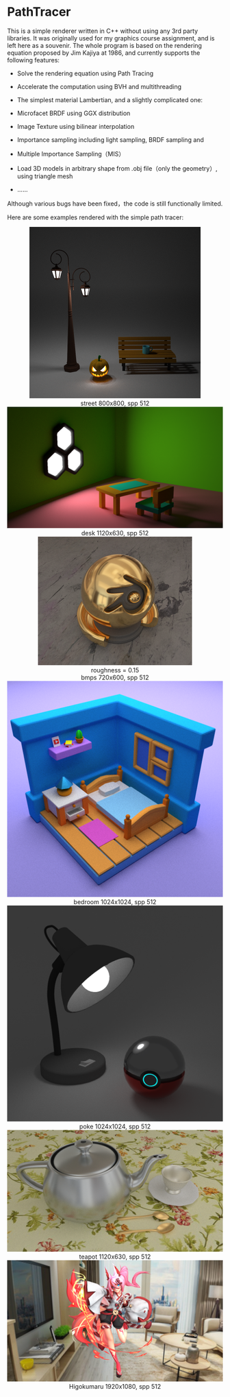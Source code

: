 # PathTracer

This is a simple renderer written in C++ without using any 3rd party libraries. It was originally used for my graphics course assignment, and is left here as a souvenir. The whole program is based on the rendering equation proposed by Jim Kajiya at 1986, and currently supports the following features: 

* Solve the rendering equation using Path Tracing

* Accelerate the computation using BVH and multithreading

* The simplest material Lambertian, and a slightly complicated one: 

* Microfacet BRDF using GGX distribution

* Image Texture using bilinear interpolation

* Importance sampling including light sampling, BRDF sampling and

* Multiple Importance Sampling（MIS）

* Load 3D models in arbitrary shape from .obj file（only the geometry）, using triangle mesh

* ......

Although various bugs have been fixed，the code is still functionally limited. 

Here are some examples rendered with the simple path tracer: 

<div style="text-align:center">
    <img src="exhibit/street.png" alt="street" style="zoom:50%;" />
    <div style="font-size:14px;text-align:center">street 800x800, spp 512</div>
</div>

<div style="text-align:center">
    <img src="exhibit/desk.png" alt="desk" style="zoom:50%;" />
    <div style="font-size:14px;text-align:center">desk 1120x630, spp 512</div>
</div>

<div style="text-align:center">
    <img alt="bmps_015" src="exhibit/bmps_015.png" style="zoom:50%"/>
    <div style="font-size:14px">roughness = 0.15</div>
</div>
<div style="font-size:14px;text-align:center">
    bmps 720x600, spp 512
</div>

<div style="text-align:center">
    <img src="exhibit/bedroom.png" alt="bedroom" style="zoom:50%;" />
    <div style="font-size:14px;text-align:center">bedroom 1024x1024, spp 512</div>
</div>

<div style="text-align:center">
    <img src="exhibit/poke.png" alt="poke" style="zoom:50%;" />
    <div style="font-size:14px;text-align:center">poke 1024x1024, spp 512</div>
</div>

<div style="text-align:center">
    <img src="exhibit/teapot.png" alt="teapot" style="zoom:50%;" />
    <div style="font-size:14px;text-align:center">teapot 1120x630, spp 512</div>
</div>

<div style="text-align:center">
    <img src="exhibit/Higokumaru.png" alt="Higokumaru" style="zoom:50%;" />
    <div style="font-size:14px;text-align:center">Higokumaru 1920x1080, spp 512</div>
</div>
